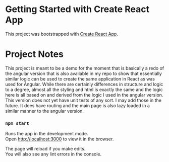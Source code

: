 # Getting Started with Create React App

This project was bootstrapped with [Create React App](https://github.com/facebook/create-react-app).

# Project Notes
This project is meant to be a demo for the moment that is basically a redo of the angular version that is also available in my repo to show that essentially similar logic can be used to create the same application in React as was used for Angular. While there are certainly differences in structure and logic to a degree, almost all the styling and html is exactly the same and the logic here is all based on and derived from the logic I used in the angular version. This version does not yet have unit tests of any sort. I may add those in the future. It does have routing and the main page is also lazy loaded in a similar manner to the angular version.

### `npm start`

Runs the app in the development mode.\
Open [http://localhost:3000](http://localhost:3000) to view it in the browser.

The page will reload if you make edits.\
You will also see any lint errors in the console.
